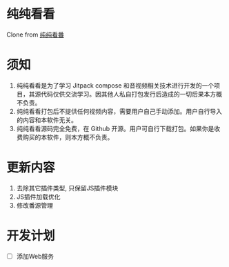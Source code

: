 # 纯纯看看

Clone from [纯纯看番](https://github.com/easybangumiorg/EasyBangumi)

# 须知

1. 纯纯看看是为了学习 Jitpack compose 和音视频相关技术进行开发的一个项目，其源代码仅供交流学习。因其他人私自打包发行后造成的一切后果本方概不负责。
2. 纯纯看看打包后不提供任何视频内容，需要用户自己手动添加。用户自行导入的内容和本软件无关。
3. 纯纯看看源码完全免费，在 Github 开源。用户可自行下载打包。如果你是收费购买的本软件，则本方概不负责。

# 更新内容
1. 去除其它插件类型, 只保留JS插件模块
2. JS插件加载优化
3. 修改番源管理

# 开发计划

- [ ] 添加Web服务



